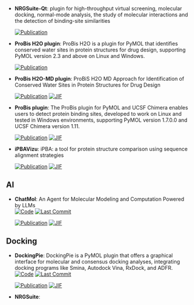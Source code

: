 



- **NRGSuite-Qt**: plugin for high-throughput virtual screening, molecular docking, normal-mode analysis, the study of molecular interactions and the detection of binding-site similarities  

    [![Publication](https://img.shields.io/badge/Publication-Citations:0-blue?style=for-the-badge&logo=bookstack)](https://doi.org/10.1101/2025.01.23.634566) 



- **ProBis H2O plugin**: ProBis H2O is a plugin for PyMOL that identifies conserved water sites in protein structures for drug design, supporting PyMOL version 2.3 and above on Linux and Windows.  

    [![Publication](https://img.shields.io/badge/Publication-Citations:43-blue?style=for-the-badge&logo=bookstack)](None) 



- **ProBis H2O-MD plugin**: ProBiS H2O MD Approach for Identification of Conserved Water Sites in Protein Structures for Drug Design  

    [![Publication](https://img.shields.io/badge/Publication-Citations:18-blue?style=for-the-badge&logo=bookstack)](https://doi.org/10.1021/acsmedchemlett.9b00651) 
    [![JIF](https://img.shields.io/badge/Impact_Factor-3.50-purple?style=for-the-badge&logo=academia)](https://doi.org/10.1021/acsmedchemlett.9b00651)



- **ProBis plugin**: The ProBis plugin for PyMOL and UCSF Chimera enables users to detect protein binding sites, developed to work on Linux and tested in Windows environments, supporting PyMOL version 1.7.0.0 and UCSF Chimera version 1.11.  

    [![Publication](https://img.shields.io/badge/Publication-Citations:28-blue?style=for-the-badge&logo=bookstack)](https://doi.org/10.1021/acs.jmedchem.6b01277) 
    [![JIF](https://img.shields.io/badge/Impact_Factor-6.80-purple?style=for-the-badge&logo=academia)](https://doi.org/10.1021/acs.jmedchem.6b01277)



- **iPBAVizu**: iPBA: a tool for protein structure comparison using sequence alignment strategies  

    [![Publication](https://img.shields.io/badge/Publication-Citations:83-blue?style=for-the-badge&logo=bookstack)](https://doi.org/10.1093/nar/gkr333) 
    [![JIF](https://img.shields.io/badge/Impact_Factor-16.60-purple?style=for-the-badge&logo=academia)](https://doi.org/10.1093/nar/gkr333)


## **AI**


- **ChatMol**: An Agent for Molecular Modeling and Computation Powered by LLMs  
    [![Code](https://img.shields.io/github/stars/ChatMol/ChatMol?style=for-the-badge&logo=github)](https://github.com/ChatMol/ChatMol) 
    [![Last Commit](https://img.shields.io/github/last-commit/ChatMol/ChatMol?style=for-the-badge&logo=github)](https://github.com/ChatMol/ChatMol) 

    [![Publication](https://img.shields.io/badge/Publication-Citations:0-blue?style=for-the-badge&logo=bookstack)](https://doi.org/10.18653/v1%2F2024.langmol-1.7) 
    [![JIF](https://img.shields.io/badge/Impact_Factor-4.20-purple?style=for-the-badge&logo=academia)](https://doi.org/10.18653/v1%2F2024.langmol-1.7)


## **Docking**


- **DockingPie**: DockingPie is a PyMOL plugin that offers a graphical interface for molecular and consensus docking analyses, integrating docking programs like Smina, Autodock Vina, RxDock, and ADFR.  
    [![Code](https://img.shields.io/github/stars/paiardin/DockingPie?style=for-the-badge&logo=github)](https://github.com/paiardin/DockingPie) 
    [![Last Commit](https://img.shields.io/github/last-commit/paiardin/DockingPie?style=for-the-badge&logo=github)](https://github.com/paiardin/DockingPie) 

    [![Publication](https://img.shields.io/badge/Publication-Citations:33-blue?style=for-the-badge&logo=bookstack)](https://doi.org/10.1093/bioinformatics/btac452) 
    [![JIF](https://img.shields.io/badge/Impact_Factor-4.40-purple?style=for-the-badge&logo=academia)](https://doi.org/10.1093/bioinformatics/btac452)



- **NRGSuite**:   



